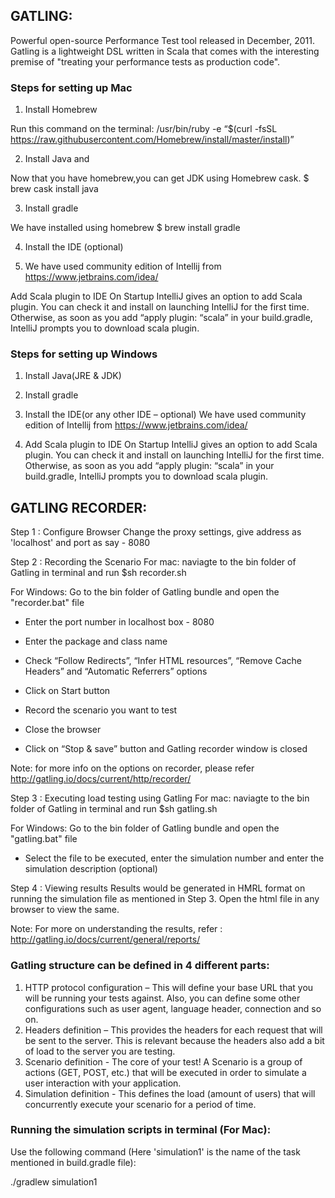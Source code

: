 ## GATLING:
Powerful open-source Performance Test tool released in December, 2011. Gatling is a lightweight DSL written in Scala that comes with the interesting premise of "treating your performance tests as production code".

### Steps for setting up Mac
1. Install Homebrew
 
 Run this command on the terminal: 
 /usr/bin/ruby -e “$(curl -fsSL https://raw.githubusercontent.com/Homebrew/install/master/install)”
 
2. Install Java and
 
 Now that you have homebrew,you can get JDK using Homebrew cask.
 $ brew cask install java
 
3. Install gradle
 
 We have installed using homebrew
 $ brew install gradle

4. Install the IDE (optional)
 
5. We have used community edition of Intellij from https://www.jetbrains.com/idea/
 
 Add Scala plugin to IDE
 On Startup IntelliJ gives an option to add Scala plugin. You can check it and install on launching IntelliJ for the first time. Otherwise, as soon as you add “apply plugin: “scala” in your build.gradle, IntelliJ prompts you to download scala plugin.



### Steps for setting up Windows
1. Install Java(JRE & JDK)
 
2. Install gradle
 
3. Install the IDE(or any other IDE – optional)
  We have used community edition of Intellij from https://www.jetbrains.com/idea/
 
4. Add Scala plugin to IDE
 On Startup IntelliJ gives an option to add Scala plugin. You can check it and install on launching IntelliJ for the first time. Otherwise, as soon as you add “apply plugin: “scala” in your build.gradle, IntelliJ prompts you to download scala plugin.



## GATLING RECORDER:

Step 1 : Configure Browser
Change the proxy settings, give address as 'localhost' and port as say - 8080

Step 2 : Recording the Scenario
For mac: naviagte to the bin folder of Gatling in terminal and run
$sh recorder.sh

For Windows: Go to the bin folder of Gatling bundle and open the "recorder.bat" file

- Enter the port number in localhost box - 8080
- Enter the package and class name
- Check “Follow Redirects”, “Infer HTML resources”, “Remove Cache Headers” and “Automatic Referrers” options
- Click on Start button

- Record the scenario you want to test
- Close the browser
- Click on “Stop & save” button and Gatling recorder window is closed


Note: for more info on the options on recorder, please refer http://gatling.io/docs/current/http/recorder/

Step 3 : Executing load testing using Gatling
For mac: naviagte to the bin folder of Gatling in terminal and run
$sh gatling.sh

For Windows: Go to the bin folder of Gatling bundle and open the "gatling.bat" file

- Select the file to be executed, enter the simulation number and enter the simulation description (optional)

Step 4 : Viewing results
Results would be generated in HMRL format on running the simulation file as mentioned in Step 3. Open the html file in any browser to view the same.

Note: For more on understanding the results, refer : http://gatling.io/docs/current/general/reports/

### Gatling structure can be defined in 4 different parts:

1. HTTP protocol configuration – This will define your base URL that you will be running your tests against. Also, you can define some other configurations such as user agent, language header, connection and so on.
2. Headers definition – This provides the headers for each request that will be sent to the server. This is relevant because the headers also add a bit of load to the server you are testing.
3. Scenario definition - The core of your test! A Scenario is a group of actions (GET, POST, etc.) that will be executed in order to simulate a user interaction with your application.
4. Simulation definition - This defines the load (amount of users) that will concurrently execute your scenario for a period of time.

### Running the simulation scripts in terminal (For Mac):
Use the following command (Here 'simulation1' is the name of the task mentioned in build.gradle file):

./gradlew simulation1 
